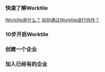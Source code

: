 ### 快速了解Worktile
[Worktile是什么？](/1.Worktile是什么？)
[如何通过Worktile进行协作？](/2.如何通过Worktile进行协作？)

### 10步开启Worktile

### 创建一个企业

### 加入已经有的企业

### 



